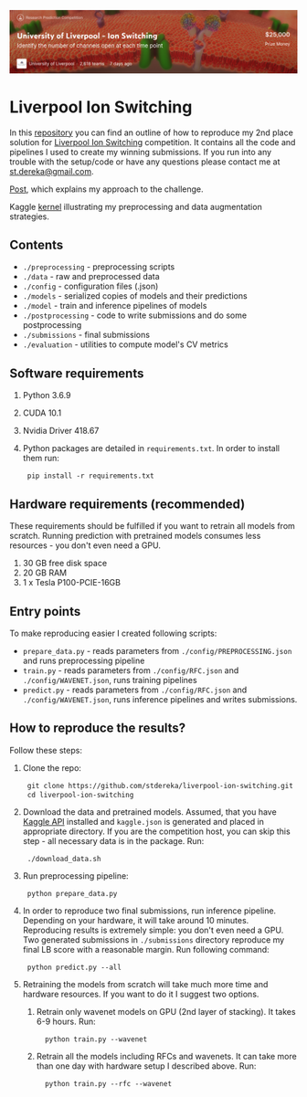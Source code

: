 ![Image of Yaktocat](image.png)


# Liverpool Ion Switching
In this [repository](https://github.com/stdereka/liverpool-ion-switching) you can find an outline of how to reproduce my 2nd place solution for [Liverpool Ion Switching](https://www.kaggle.com/c/liverpool-ion-switching/) competition.
It contains all the code and pipelines I used to create my winning submissions.
If you run into any trouble with the setup/code or have any questions please contact me at [st.dereka@gmail.com](st.dereka@gmail.com).

[Post](https://www.kaggle.com/c/liverpool-ion-switching/discussion/153991), which explains my approach to the challenge.

Kaggle [kernel](https://www.kaggle.com/stdereka/2nd-place-solution-preprocessing-tricks) illustrating my preprocessing and data augmentation strategies.

## Contents

* `./preprocessing` - preprocessing scripts
* `./data` - raw and preprocessed data
* `./config` - configuration files (.json)
* `./models` - serialized copies of models and their predictions
* `./model` - train and inference pipelines of models
* `./postprocessing` - code to write submissions and do some postprocessing
* `./submissions` - final submissions
* `./evaluation` - utilities to compute model's CV metrics

## Software requirements

1. Python 3.6.9
2. CUDA 10.1
3. Nvidia Driver 418.67
4. Python packages are detailed in `requirements.txt`. In order to install them run:

        pip install -r requirements.txt

## Hardware requirements (recommended)
These requirements should be fulfilled if you want to retrain all models from scratch.
Running prediction with pretrained models consumes less resources - you don't even need a GPU.

1. 30 GB free disk space
2. 20 GB RAM
3. 1 x Tesla P100-PCIE-16GB

## Entry points

To make reproducing easier I created following scripts:

* `prepare_data.py` - reads parameters from `./config/PREPROCESSING.json` and runs preprocessing pipeline
* `train.py` - reads parameters from `./config/RFC.json` and `./config/WAVENET.json`, runs training pipelines
* `predict.py` - reads parameters from `./config/RFC.json` and `./config/WAVENET.json`, runs inference pipelines and writes submissions.

## How to reproduce the results?

Follow these steps:

1. Clone the repo:

        git clone https://github.com/stdereka/liverpool-ion-switching.git
        cd liverpool-ion-switching

2. Download the data and pretrained models. Assumed, that you have [Kaggle API](https://github.com/Kaggle/kaggle-api) installed
and `kaggle.json` is generated and placed in appropriate directory.
If you are the competition host, you can skip this step - all necessary data is in the package.
Run:

        ./download_data.sh

3. Run preprocessing pipeline:

        python prepare_data.py

4. In order to reproduce two final submissions, run inference pipeline.
Depending on your hardware, it will take around 10 minutes. Reproducing 
results is extremely simple: you don't even need a GPU. Two generated
submissions in `./submissions` directory reproduce my final LB score
with a reasonable margin. Run following command:

        python predict.py --all

5. Retraining the models from scratch will take much more time and 
hardware resources. If you want to do it I suggest two options.

   1. Retrain only wavenet models on GPU (2nd layer of stacking).
   It takes 6-9 hours. Run:
   
            python train.py --wavenet
   
   2. Retrain all the models including RFCs and wavenets. It can take
   more than one day with hardware setup I described above. Run:
   
            python train.py --rfc --wavenet

